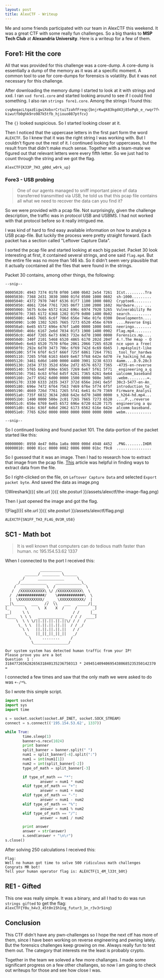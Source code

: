 ```yaml
---
layout: post
title: AlexCTF - Writeup
---
```


Me and some friends participated with our team in AlexCTF this weekend. It was a great CTF with some really fun challenges. So a big thanks to **MSP Tech Club** at **Alexandria University**. Here is a writeup for a few of them.


## Fore1: Hit the core

All that was provided for this challenge was a core-dump. A core-dump is essentially a dump of the memory as it was at a specific moment. A common tool to use for core-dumps for forensics is volatility. But it was not necessary for this challenge.

After downloading the memory dump I started to look at it with strings and xxd. I ran `xxd fore1.core` and started looking around to see if I could find something. I also ran `strings fore1.core`. Among the strings I found this:

```
cvqAeqacLtqazEigwiXobxrCrtuiTzahfFreqc{bnjrKwgk83kgd43j85ePgb_e_rwqr7fvbmHjklo3tews_hmkogooyf0vbnk0ii87Drfgh_n kiwutfb0ghk9ro987k5tfb_hjiouo087ptfcv}
```

The `{}` looked suspicious. So I started looking closer at it.

Then I noticed that the uppercase letters in the first part form the word `ALEXCTF`. So I knew that it was the right string I was working with. But I couldn't figure out the rest of it. I continued looking for uppercases, but the result from that didn't make much sense. Together with a team-mate we figured out that relevant letters were every fifth letter. So we just had to count through the string and we got the flag.

```
AlexCTF{K33P_7H3_g00d_w0rk_up}
```





### Fore3 - USB probing

> One of our agents managed to sniff important piece of data transferred transmitted via USB, he told us that this pcap file contains all what we need to recover the data can you find it?

So we were provided with a pcap file. Not surprisingly, given the challenge description, the traffic was in protocol USB and USBMS. I had not worked with that protocol before so it really intrigued me.

I was kind of hard to find easy available information on how to analyze a USB pcap-file. But luckily the process were pretty straight forward. Each packet has a section called "Leftover Capture Data".

I sorted the pcap file and started looking at each big packet. Packet 30 look interesting at first, it contained several strings, and one said `flag.mp4`. 
But the entire file was no more than 146 kb. So it didn't seem very plausible that it actually cocntained all the files that were found in the strings.

Packet 30 contains, among other things, the following:
    
```
--snip--

00005020: 4943 7374 01f8 0f00 1400 0b02 2e54 7261  ICst.........Tra
00005030: 7368 2d31 3030 3000 01fd 0500 1000 0602  sh-1000.........
00005040: 4372 7970 746f 6536 01f7 1100 1000 0802  Cryptoe6........
00005050: 4861 7264 7761 7265 06f7 1100 2000 1602  Hardware.... ...
00005060: 5675 6c6e 6572 6162 696c 6974 7920 5265  Vulnerability Re
00005070: 7365 6172 6368 1202 01f9 0d00 1400 0b02  search..........
00005080: 4465 7665 6c6f 706d 656e 746e 01fe 0300  Developmentn....
00005090: 1c00 1302 5265 7665 7273 6520 456e 6769  ....Reverse Engi
000050a0: 6e65 6572 696e 676f 1a00 0000 1000 0401  neeringo........
000050b0: 466c 6167 2e6d 7034 01f3 1900 1400 0902  Flag.mp4........
000050c0: 466f 7265 6e73 6963 732e 6d70 1900 0000  Forensics.mp....
000050d0: 340f 2101 5468 6520 4865 6170 202d 204f  4.!.The Heap - O
000050e0: 6e63 6520 7570 6f6e 2061 2066 7265 6528  nce upon a free(
000050f0: 292e 6d70 3473 706c 6f69 742d 6c69 6b65  ).mp4sploit-like
00005100: 5f74 6f6f 6c5f 666f 725f 6861 7264 7761  _tool_for_hardwa
00005110: 7265 5f68 6163 6b69 6e67 5f68 642e 6d70  re_hacking_hd.mp
00005120: 3461 6d6d 1400 0000 4400 3901 3238 6333  4amm....D.9.28c3
00005130: 2d34 3733 352d 656e 2d72 6576 6572 7365  -4735-en-reverse
00005140: 5f65 6e67 696e 6565 7269 6e67 5f61 5f71  _engineering_a_q
00005150: 7561 6c63 6f6d 6d5f 6261 7365 6261 6e64  ualcomm_baseband
00005160: 2e77 6562 6d00 0000 1500 0000 980e 3d01  .webm.........=.
00005170: 3330 6333 2d35 3437 372d 656e 2d41 6e5f  30c3-5477-en-An_
00005180: 696e 7472 6f64 7563 7469 6f6e 5f74 6f5f  introduction_to_
00005190: 4669 726d 7761 7265 5f41 6e61 6c79 7369  Firmware_Analysi
000051a0: 735f 6832 3634 2d68 642e 6d70 3400 0000  s_h264-hd.mp4...
000051b0: 1400 0000 500e 2c01 7265 7665 7273 6520  ....P.,.reverse 
000051c0: 656e 6769 6e65 6572 696e 6720 6120 7175  engineering a qu
000051d0: 616c 636f 6d6d 2062 6173 6562 616e 642e  alcomm baseband.
000051e0: 7765 626d 0000 0000 0000 0000 0000 0000  webm............

--snip--

```

So I continued looking and found packet 101. The data-portion of the packet started like this:


```    
00000000: 8950 4e47 0d0a 1a0a 0000 000d 4948 4452  .PNG........IHDR
00000010: 0000 01cc 0000 0082 0806 0000 01bc f9c8  ................
```

So I guessed that it was an image. Then I had to research how to extract that image from the pcap file. [This](http://www.blackbytes.info/2012/01/four-ways-to-extract-files-from-pcaps/) article was helpful in finding ways to extract data from the file.


So I right-clicked on the file, on `Leftover Capture Data` and selected `Export packet byte`. And saved the data as image.png

![Wireshark]({{ site.url }}{{ site.posturl }}/assets/alexctf/the-image-flag.png)


Then I just opened the image and got the flag.

![Flag]({{ site.url }}{{ site.posturl }}/assets/alexctf/flag.png)


```
ALEXCTF{SN1FF_TH3_FL4G_0V3R_U58}
```

## SC1 - Math bot


> It is well known that computers can do tedious math faster than human.
nc 195.154.53.62 1337


When I connected to the port I received this:


```
                __________
         ______/ ________ \______
       _/      ____________      \_
     _/____________    ____________\_
    /  ___________ \  / ___________  \
   /  /XXXXXXXXXXX\ \/ /XXXXXXXXXXX\  \
  /  /############/    \############\  \
  |  \XXXXXXXXXXX/ _  _ \XXXXXXXXXXX/  |
__|\_____   ___   //  \\   ___   _____/|__
[_       \     \  X    X  /     /       _]
__|     \ \                    / /     |__
[____  \ \ \   ____________   / / /  ____]
     \  \ \ \/||.||.||.||.||\/ / /  /
      \_ \ \  ||.||.||.||.||  / / _/
        \ \   ||.||.||.||.||   / /
         \_   ||_||_||_||_||   _/
           \     ........     /
            \________________/

Our system system has detected human traffic from your IP!
Please prove you are a bot
Question  1 :
318477265628265631840135236750313 * 249451409406954380685235350142370 =
```

I connected a few times and saw that the only math we were asked to do was `+-/*%`. 

So I wrote this simple script.

```python
import socket
import sys
import time

s = socket.socket(socket.AF_INET, socket.SOCK_STREAM)
connect = s.connect(('195.154.53.62', 1337))

while True:
        time.sleep(1)
        banner=s.recv(1024)
        print banner
        split_banner = banner.split(" ")
        num1 = split_banner[-4].split(":")
        num1 = int(num1[1])
        num2 = int(split_banner[-2])
        type_of_math = split_banner[-3]

        if type_of_math == "*":
                answer = num1 * num2
        elif type_of_math == "+":
                answer = num1 + num2
        elif type_of_math == "-":
                answer = num1 - num2
        elif type_of_math == "%":
                answer = num1 % num2
        elif type_of_math == "/":
                answer = num1 / num2

        print answer
        answer = str(answer)
        s.send(answer + "\n\r")
s.close()
```

After solving 250 calculations I received this:

```
Flag: 
Well no human got time to solve 500 ridiculous math challenges
Congrats MR bot!
Tell your human operator flag is: ALEXCTF{1_4M_l33t_b0t}
```

## RE1 - Gifted

This one was really simple. It was a binary, and all I had to do was run `strings gifted` to get the flag: `AlexCTF{Y0u_h4v3_45t0n15h1ng_futur3_1n_r3v3r5ing}`

## Conclusion

This CTF didn't have any pwn-challenges so I hope the next ctf has more of them, since I have been working on reverse engineering and pwning lately. But the forensics challenges keep growing on me. Always really fun to test them out. The category that interests me the least is probably crypto.

Together in the team we soleved a few more challanges. I made some significant progress on a few other challanges, so now I am going to check out writeups for those and see how close I was.